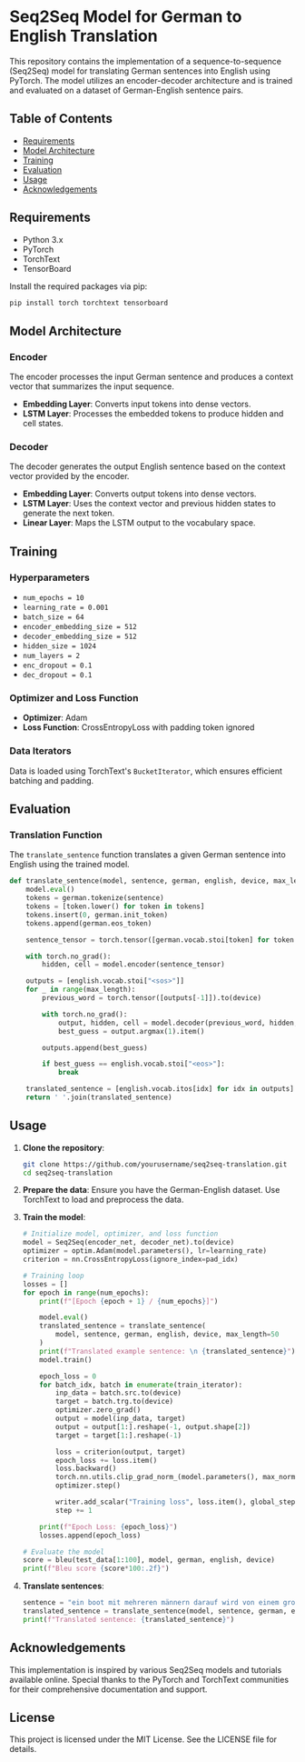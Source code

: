 # Seq2Seq Model for German to English Translation

This repository contains the implementation of a sequence-to-sequence (Seq2Seq) model for translating German sentences into English using PyTorch. The model utilizes an encoder-decoder architecture and is trained and evaluated on a dataset of German-English sentence pairs.

## Table of Contents

- [Requirements](#requirements)
- [Model Architecture](#model-architecture)
- [Training](#training)
- [Evaluation](#evaluation)
- [Usage](#usage)
- [Acknowledgements](#acknowledgements)

## Requirements

- Python 3.x
- PyTorch
- TorchText
- TensorBoard

Install the required packages via pip:

```bash
pip install torch torchtext tensorboard
```

## Model Architecture

### Encoder

The encoder processes the input German sentence and produces a context vector that summarizes the input sequence.

- **Embedding Layer**: Converts input tokens into dense vectors.
- **LSTM Layer**: Processes the embedded tokens to produce hidden and cell states.

### Decoder

The decoder generates the output English sentence based on the context vector provided by the encoder.

- **Embedding Layer**: Converts output tokens into dense vectors.
- **LSTM Layer**: Uses the context vector and previous hidden states to generate the next token.
- **Linear Layer**: Maps the LSTM output to the vocabulary space.

## Training

### Hyperparameters

- `num_epochs = 10`
- `learning_rate = 0.001`
- `batch_size = 64`
- `encoder_embedding_size = 512`
- `decoder_embedding_size = 512`
- `hidden_size = 1024`
- `num_layers = 2`
- `enc_dropout = 0.1`
- `dec_dropout = 0.1`

### Optimizer and Loss Function

- **Optimizer**: Adam
- **Loss Function**: CrossEntropyLoss with padding token ignored

### Data Iterators

Data is loaded using TorchText's `BucketIterator`, which ensures efficient batching and padding.

## Evaluation

### Translation Function

The `translate_sentence` function translates a given German sentence into English using the trained model.

```python
def translate_sentence(model, sentence, german, english, device, max_length=50):
    model.eval()
    tokens = german.tokenize(sentence)
    tokens = [token.lower() for token in tokens]
    tokens.insert(0, german.init_token)
    tokens.append(german.eos_token)

    sentence_tensor = torch.tensor([german.vocab.stoi[token] for token in tokens]).unsqueeze(1).to(device)

    with torch.no_grad():
        hidden, cell = model.encoder(sentence_tensor)

    outputs = [english.vocab.stoi["<sos>"]]
    for _ in range(max_length):
        previous_word = torch.tensor([outputs[-1]]).to(device)

        with torch.no_grad():
            output, hidden, cell = model.decoder(previous_word, hidden, cell)
            best_guess = output.argmax(1).item()

        outputs.append(best_guess)

        if best_guess == english.vocab.stoi["<eos>"]:
            break

    translated_sentence = [english.vocab.itos[idx] for idx in outputs]
    return ' '.join(translated_sentence)
```

## Usage

1. **Clone the repository**:
    ```bash
    git clone https://github.com/yourusername/seq2seq-translation.git
    cd seq2seq-translation
    ```

2. **Prepare the data**:
    Ensure you have the German-English dataset. Use TorchText to load and preprocess the data.

3. **Train the model**:
    ```python
    # Initialize model, optimizer, and loss function
    model = Seq2Seq(encoder_net, decoder_net).to(device)
    optimizer = optim.Adam(model.parameters(), lr=learning_rate)
    criterion = nn.CrossEntropyLoss(ignore_index=pad_idx)

    # Training loop
    losses = []
    for epoch in range(num_epochs):
        print(f"[Epoch {epoch + 1} / {num_epochs}]")

        model.eval()
        translated_sentence = translate_sentence(
            model, sentence, german, english, device, max_length=50
        )
        print(f"Translated example sentence: \n {translated_sentence}")
        model.train()

        epoch_loss = 0
        for batch_idx, batch in enumerate(train_iterator):
            inp_data = batch.src.to(device)
            target = batch.trg.to(device)
            optimizer.zero_grad()
            output = model(inp_data, target)
            output = output[1:].reshape(-1, output.shape[2])
            target = target[1:].reshape(-1)

            loss = criterion(output, target)
            epoch_loss += loss.item()
            loss.backward()
            torch.nn.utils.clip_grad_norm_(model.parameters(), max_norm=1)
            optimizer.step()

            writer.add_scalar("Training loss", loss.item(), global_step=step)
            step += 1

        print(f"Epoch Loss: {epoch_loss}")
        losses.append(epoch_loss)

    # Evaluate the model
    score = bleu(test_data[1:100], model, german, english, device)
    print(f"Bleu score {score*100:.2f}")
    ```

4. **Translate sentences**:
    ```python
    sentence = "ein boot mit mehreren männern darauf wird von einem großen pferdegespann ans ufer gezogen."
    translated_sentence = translate_sentence(model, sentence, german, english, device, max_length=50)
    print(f"Translated sentence: {translated_sentence}")
    ```

## Acknowledgements

This implementation is inspired by various Seq2Seq models and tutorials available online. Special thanks to the PyTorch and TorchText communities for their comprehensive documentation and support.

## License

This project is licensed under the MIT License. See the LICENSE file for details.
